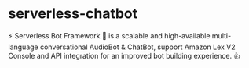 # serverless-chatbot
⚡ Serverless Bot Framework 🤖 is a scalable and high-available multi-language conversational AudioBot &amp; ChatBot, support Amazon Lex V2 Console and API integration for an improved bot building experience. 👍
